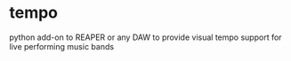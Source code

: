 # tempo
python add-on to REAPER or any DAW to provide visual tempo support for live performing music bands
